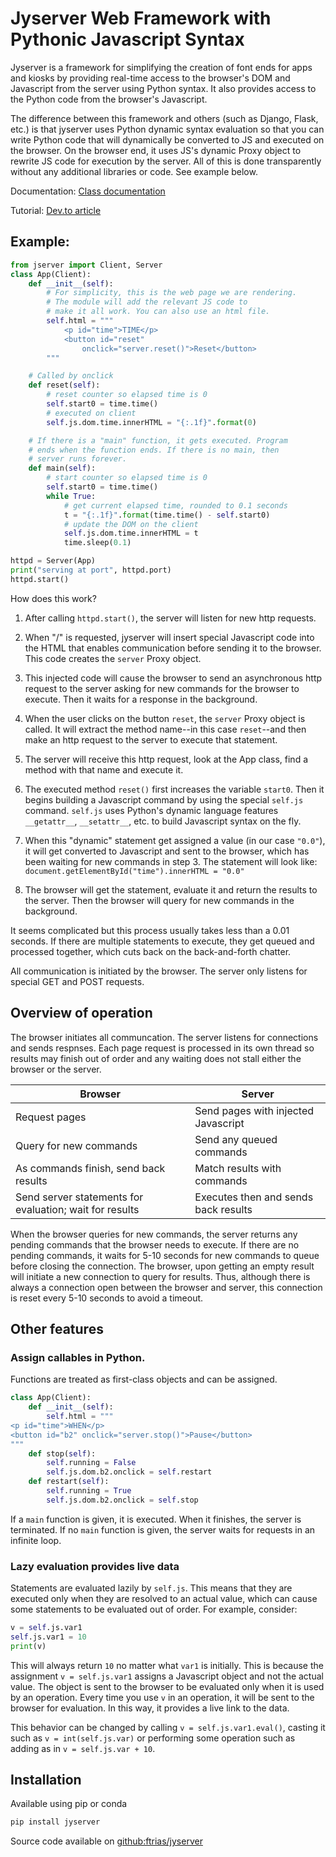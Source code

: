 # Jyserver Web Framework with Pythonic Javascript Syntax

Jyserver is a framework for simplifying the creation of font ends for apps and
kiosks by providing real-time access to the browser's DOM and Javascript from
the server using Python syntax. It also provides access to the Python code from
the browser's Javascript.

The difference between this framework and others (such as Django, Flask, etc.)
is that jyserver uses Python dynamic syntax evaluation so that you can write
Python code that will dynamically be converted to JS and executed on the
browser. On the browser end, it uses JS's dynamic Proxy object to rewrite JS
code for execution by the server. All of this is done transparently without any
additional libraries or code. See example below.

Documentation: [Class documentation](https://ftrias.github.io/jyserver/)

Tutorial: [Dev.to article](https://dev.to/ftrias/simple-kiosk-framework-in-python-2ane)

## Example:

```python
from jserver import Client, Server
class App(Client):
    def __init__(self):
        # For simplicity, this is the web page we are rendering. 
        # The module will add the relevant JS code to 
        # make it all work. You can also use an html file.
        self.html = """
            <p id="time">TIME</p>
            <button id="reset" 
                onclick="server.reset()">Reset</button>
        """

    # Called by onclick
    def reset(self):
        # reset counter so elapsed time is 0
        self.start0 = time.time()
        # executed on client
        self.js.dom.time.innerHTML = "{:.1f}".format(0)

    # If there is a "main" function, it gets executed. Program
    # ends when the function ends. If there is no main, then
    # server runs forever.
    def main(self):
        # start counter so elapsed time is 0
        self.start0 = time.time()
        while True:
            # get current elapsed time, rounded to 0.1 seconds
            t = "{:.1f}".format(time.time() - self.start0)
            # update the DOM on the client
            self.js.dom.time.innerHTML = t
            time.sleep(0.1)

httpd = Server(App)
print("serving at port", httpd.port)
httpd.start()
```

How does this work?

1. After calling `httpd.start()`, the server will listen for new http requests.

2. When "/" is requested, jyserver will insert special Javascript code into the
   HTML that enables communication before sending it to the browser. This code
   creates the `server` Proxy object.

3. This injected code will cause the browser to send an asynchronous http
   request to the server asking for new commands for the browser to execute.
   Then it waits for a response in the background.

4. When the user clicks on the button `reset`, the `server` Proxy object is
   called. It will extract the method name--in this case `reset`--and then make
   an http request to the server to execute that statement.

5. The server will receive this http request, look at the App class, find a
   method with that name and execute it.

6. The executed method `reset()` first increases the variable `start0`. Then it
   begins building a Javascript command by using the special `self.js` command.
   `self.js` uses Python's dynamic language features `__getattr__`,
   `__setattr__`, etc. to build Javascript syntax on the fly.

7. When this "dynamic" statement get assigned a value (in our case `"0.0"`), it
   will get converted to Javascript and sent to the browser, which has been
   waiting for new commands in step 3. The statement will look like:
   `document.getElementById("time").innerHTML = "0.0"`

8. The browser will get the statement, evaluate it and return the results to the
   server. Then the browser will query for new commands in the background.

It seems complicated but this process usually takes less than a 0.01 seconds. If
there are multiple statements to execute, they get queued and processed
together, which cuts back on the back-and-forth chatter.

All communication is initiated by the browser. The server only listens for
special GET and POST requests.

## Overview of operation

The browser initiates all communcation. The server listens for connections and
sends respnses. Each page request is processed in its own thread so results may
finish out of order and any waiting does not stall either the browser or the
server.

| Browser   |   Server  |
|-----------|-----------|
| Request pages |  Send pages with injected Javascript |
| Query for new commands | Send any queued commands |
| As commands finish, send back results | Match results with commands |
| Send server statements for evaluation; wait for results |  Executes then and sends back results |

When the browser queries for new commands, the server returns any pending
commands that the browser needs to execute. If there are no pending commands, it
waits for 5-10 seconds for new commands to queue before closing the connection.
The browser, upon getting an empty result will initiate a new connection to
query for results. Thus, although there is always a connection open between the
browser and server, this connection is reset every 5-10 seconds to avoid a
timeout.

## Other features

### Assign callables in Python. 

Functions are treated as first-class objects and can be assigned.

```python
class App(Client):
    def __init__(self):
        self.html = """
<p id="time">WHEN</p>
<button id="b2" onclick="server.stop()">Pause</button>
"""
    def stop(self):
        self.running = False
        self.js.dom.b2.onclick = self.restart
    def restart(self):
        self.running = True
        self.js.dom.b2.onclick = self.stop
```

If a `main` function is given, it is executed. When it finishes, the server is
terminated. If no `main` function is given, the server waits for requests in an
infinite loop.

### Lazy evaluation provides live data

Statements are evaluated lazily by `self.js`. This means that they are executed
only when they are resolved to an actual value, which can cause some statements
to be evaluated out of order. For example, consider:

```python
v = self.js.var1
self.js.var1 = 10
print(v)
```

This will always return `10` no matter what `var1` is initially. This is
because the assignment `v = self.js.var1` assigns a Javascript object and not
the actual value. The object is sent to the browser to be evaluated only when
it is used by an operation. Every time you use `v` in an operation, it will be
sent to the browser for evaluation. In this way, it provides a live link to the
data.

This behavior can be changed by calling `v = self.js.var1.eval()`, casting it
such as `v = int(self.js.var)` or performing some operation such as adding as in
`v = self.js.var + 10`.

## Installation

Available using pip or conda

```bash
pip install jyserver
```

Source code available on [github:ftrias/jyserver](https://github.com/ftrias/jyserver)
